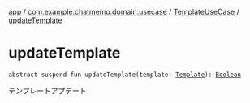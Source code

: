 [app](../../index.md) / [com.example.chatmemo.domain.usecase](../index.md) / [TemplateUseCase](index.md) / [updateTemplate](./update-template.md)

# updateTemplate

`abstract suspend fun updateTemplate(template: `[`Template`](../../com.example.chatmemo.domain.model.entity/-template/index.md)`): `[`Boolean`](https://kotlinlang.org/api/latest/jvm/stdlib/kotlin/-boolean/index.html)

テンプレートアプデート

